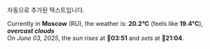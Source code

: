 
자동으로 추가된 텍스트입니다.

<!--START_SECTION:weather:moscow-->
Currently in **Moscow** (RU), the weather is: **20.2°C** (feels like **19.4°C**), ***overcast clouds***<br/>
On *June 03, 2025*, the *sun rises* at 🌅**03:51** and *sets* at 🌇**21:04**.
<!--END_SECTION:weather-->
